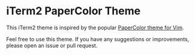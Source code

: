 # iTerm2 PaperColor Theme

This iTerm2 theme is inspired by the popular [PaperColor theme for
Vim](https://github.com/NLKNguyen/papercolor-theme).  

Feel free to use this theme. If you have any suggestions or improvements, please
open an issue or pull request.

